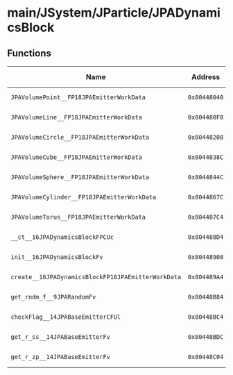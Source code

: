 # main/JSystem/JParticle/JPADynamicsBlock

## Functions

| Name | Address | Match % |
|------|---------|---------|
| `JPAVolumePoint__FP18JPAEmitterWorkData` | `0x80448040` | :x: (0.0%) |
| `JPAVolumeLine__FP18JPAEmitterWorkData` | `0x804480F8` | :x: (0.0%) |
| `JPAVolumeCircle__FP18JPAEmitterWorkData` | `0x80448208` | :x: (0.0%) |
| `JPAVolumeCube__FP18JPAEmitterWorkData` | `0x8044838C` | :x: (0.0%) |
| `JPAVolumeSphere__FP18JPAEmitterWorkData` | `0x8044844C` | :x: (0.0%) |
| `JPAVolumeCylinder__FP18JPAEmitterWorkData` | `0x8044867C` | :x: (0.0%) |
| `JPAVolumeTorus__FP18JPAEmitterWorkData` | `0x804487C4` | :x: (0.0%) |
| `__ct__16JPADynamicsBlockFPCUc` | `0x804488D4` | :x: (0.0%) |
| `init__16JPADynamicsBlockFv` | `0x80448908` | :x: (0.0%) |
| `create__16JPADynamicsBlockFP18JPAEmitterWorkData` | `0x804489A4` | :x: (0.0%) |
| `get_rndm_f__9JPARandomFv` | `0x80448B84` | :x: (0.0%) |
| `checkFlag__14JPABaseEmitterCFUl` | `0x80448BC4` | :x: (0.0%) |
| `get_r_ss__14JPABaseEmitterFv` | `0x80448BDC` | :x: (0.0%) |
| `get_r_zp__14JPABaseEmitterFv` | `0x80448C04` | :x: (0.0%) |